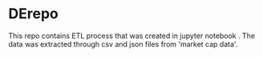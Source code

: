 # DErepo
This repo contains ETL process that was created in jupyter notebook . The data was extracted through csv and json files from 'market cap data'.
